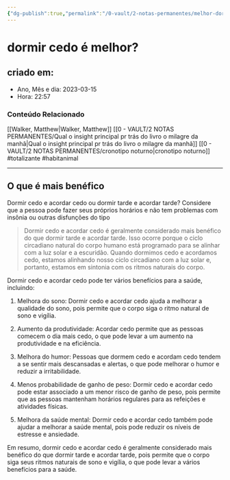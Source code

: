 ```yaml
---
{"dg-publish":true,"permalink":"/0-vault/2-notas-permanentes/melhor-dormir-cedo-ou-tarde/","tags":["permanente","totalizante","habitanimal"],"dgHomeLink":true,"dgShowLocalGraph":true,"dgShowFileTree":true,"dgEnableSearch":true}
---
```


# dormir cedo é melhor?

## criado em: 

- Ano, Mês e dia: 2023-03-15
- Hora: 22:57

### Conteúdo Relacionado

[[Walker, Matthew\|Walker, Matthew]]
[[0 - VAULT/2 NOTAS PERMANENTES/Qual o insight principal pr trás do livro o milagre da manhã\|Qual o insight principal pr trás do livro o milagre da manhã]]
[[0 - VAULT/2 NOTAS PERMANENTES/cronotipo noturno\|cronotipo noturno]]
 #totalizante #habitanimal 

---

## O que é mais benéfico

Dormir cedo e acordar cedo ou dormir tarde e acordar tarde? Considere que a pessoa pode fazer seus próprios horários e não tem problemas com insônia ou outras disfunções do tipo

>Dormir cedo e acordar cedo é geralmente considerado mais benéfico do que dormir tarde e acordar tarde. Isso ocorre porque o ciclo circadiano natural do corpo humano está programado para se alinhar com a luz solar e a escuridão. Quando dormimos cedo e acordamos cedo, estamos alinhando nosso ciclo circadiano com a luz solar e, portanto, estamos em sintonia com os ritmos naturais do corpo.

Dormir cedo e acordar cedo pode ter vários benefícios para a saúde, incluindo:

1. Melhora do sono: Dormir cedo e acordar cedo ajuda a melhorar a qualidade do sono, pois permite que o corpo siga o ritmo natural de sono e vigília.
    
2. Aumento da produtividade: Acordar cedo permite que as pessoas comecem o dia mais cedo, o que pode levar a um aumento na produtividade e na eficiência.
    
3. Melhora do humor: Pessoas que dormem cedo e acordam cedo tendem a se sentir mais descansadas e alertas, o que pode melhorar o humor e reduzir a irritabilidade.
    
4. Menos probabilidade de ganho de peso: Dormir cedo e acordar cedo pode estar associado a um menor risco de ganho de peso, pois permite que as pessoas mantenham horários regulares para as refeições e atividades físicas.
    
5. Melhora da saúde mental: Dormir cedo e acordar cedo também pode ajudar a melhorar a saúde mental, pois pode reduzir os níveis de estresse e ansiedade.

Em resumo, dormir cedo e acordar cedo é geralmente considerado mais benéfico do que dormir tarde e acordar tarde, pois permite que o corpo siga seus ritmos naturais de sono e vigília, o que pode levar a vários benefícios para a saúde.


